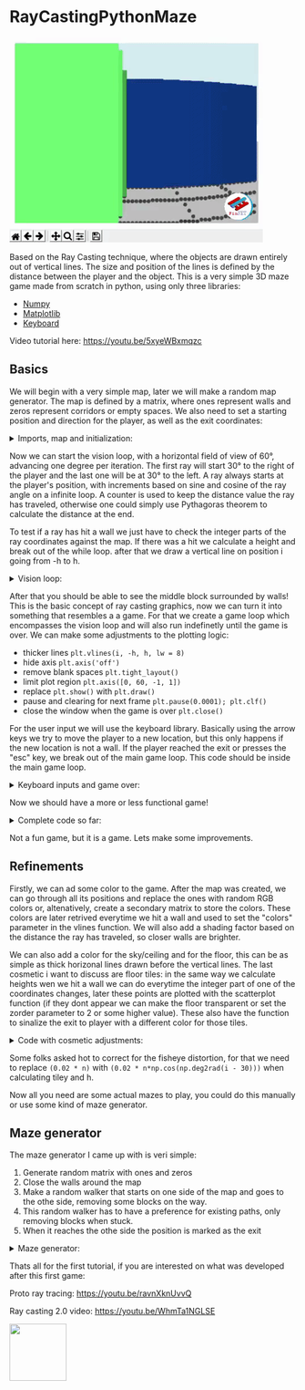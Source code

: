 # RayCastingPythonMaze

 ![](gif.gif)
 
Based on the Ray Casting technique, where the objects are drawn entirely out of vertical lines. The size and position of the lines is defined by the distance between the player and the object. This is a very simple 3D maze game made from scratch in python, using only three libraries:

* [Numpy](https://numpy.org/)
* [Matplotlib](https://matplotlib.org/)
* [Keyboard](https://pypi.org/project/keyboard/)


Video tutorial here: https://youtu.be/5xyeWBxmqzc

## Basics

We will begin with a very simple map, later we will make a random map generator. The map is defined by a matrix, where ones represent walls and zeros represent corridors or empty spaces. We also need to set a starting position and direction for the player, as well as the exit coordinates:

<details>
  <summary>Imports, map and initialization:</summary>
 
```python
import numpy as np
from matplotlib import pyplot as plt
import keyboard

mapa = [[1, 1, 1, 1, 1],
        [1, 0, 0, 0, 1],
        [1, 0, 1, 0, 1],
        [1, 0, 0, 0, 1],
        [1, 1, 1, 1, 1]]

posx, posy, rot = 1.5, 1.5, np.pi/4
exitx, exity = 3, 3
```
</details>

Now we can start the vision loop, with a horizontal field of view of 60°, advancing one degree per iteration. The first ray will start 30° to the right of the player and the last one will be at 30° to the left. A ray always starts at the player's position, with increments based on sine and cosine of the ray angle on a infinite loop. A counter is used to keep the distance value the ray has traveled, otherwise one could simply use Pythagoras theorem to calculate the distance at the end.

To test if a ray has hit a wall we just have to check the integer parts of the ray coordinates against the map. If there was a hit we calculate a height and break out of the while loop. after that we draw a vertical line on position i going from -h to h.

<details>
  <summary>Vision loop:</summary>
 
```python
for i in range(60):
    rot_i = rot + np.deg2rad(i-30)
    x, y = posx, posy
    sin, cos = 0.02*np.sin(rot_i), 0.02*np.cos(rot_i)
    n = 0
    
    while 1:
        x, y, n = x + cos, y + sin, n +1
        if mapa[int(x)][int(y)]:
            h = 1/(0.02*n)
            break
        
    plt.vlines(i, -h, h)

plt.show()
```
</details>

After that you should be able to see the middle block surrounded by walls! This is the basic concept of ray casting graphics, now we can turn it into something that resembles a a game. For that we create a game loop which encompasses the vision loop and will also run indefinetly until the game is over. We can make some adjustments to the plotting logic: 

* thicker lines `plt.vlines(i, -h, h, lw = 8)`
* hide axis `plt.axis('off')`
* remove blank spaces `plt.tight_layout()`
* limit plot region  `plt.axis([0, 60, -1, 1])`
* replace `plt.show()`  with `plt.draw()`
* pause and clearing for next frame `plt.pause(0.0001); plt.clf()`
* close the window when the game is over `plt.close()`

For the user input we will use the keyboard library. Basically using the arrow keys we try to move the player to a new location, but this only happens if the new location is not a wall. If the player reached the exit or presses the "esc" key, we break out of the main game loop. This code should be inside the main game loop.

<details>
  <summary>Keyboard inputs and game over:</summary>
 
```python
    key = keyboard.read_key()
    x, y = (posx, posy)

    if key == 'up':
        x, y = (x + 0.3*np.cos(rot), y + 0.3*np.sin(rot))
    elif key == 'down':
        x, y = (x - 0.3*np.cos(rot), y - 0.3*np.sin(rot))
    elif key == 'left':
        rot = rot - np.pi/8
    elif key == 'right':
        rot = rot + np.pi/8
    elif key == 'esc':
        break

    if mapa[int(x)][int(y)] == 0:
        if int(posx) == exitx and int(posy) == exity:
            break
        posx, posy = (x, y)
```
</details>

Now we should have a more or less functional game!

<details>
  <summary>Complete code so far:</summary>
  
  ```python
import numpy as np
from matplotlib import pyplot as plt
import keyboard

mapa = [[1, 1, 1, 1, 1],
        [1, 0, 0, 0, 1],
        [1, 0, 1, 0, 1],
        [1, 0, 0, 0, 1],
        [1, 1, 1, 1, 1]]

posx, posy, rot = 1.5, 1.5, np.pi/4
exitx, exity = 3, 3

while 1:
    for i in range(60):
        rot_i = rot + np.deg2rad(i-30)
        x, y = posx, posy
        sin, cos = 0.02*np.sin(rot_i), 0.02*np.cos(rot_i)
        n = 0
        
        while 1:
            x, y, n = x + cos, y + sin, n +1
            if mapa[int(x)][int(y)]:
                h = 1/(0.02*n)
                break
            
        plt.vlines(i, -h, h, lw=8)

    plt.axis('off'); plt.tight_layout(); plt.axis([0, 60, -1, 1])
    plt.draw(); plt.pause(0.0001); plt.clf()
    
    key = keyboard.read_key()
    x, y = (posx, posy)

    if key == 'up':
        x, y = (x + 0.3*np.cos(rot), y + 0.3*np.sin(rot))
    elif key == 'down':
        x, y = (x - 0.3*np.cos(rot), y - 0.3*np.sin(rot))
    elif key == 'left':
        rot = rot - np.pi/8
    elif key == 'right':
        rot = rot + np.pi/8
    elif key == 'esc':
        break

    if mapa[int(x)][int(y)] == 0:
        if int(posx) == exitx and int(posy) == exity:
            break
        posx, posy = (x, y)

plt.close()
```
  
</details>

Not a fun game, but it is a game. Lets make some improvements.

## Refinements
Firstly, we can ad some color to the game. After the map was created, we can go through all its positions and replace the ones with random RGB colors or, altenatively, create a secondary matrix to store the colors. These colors are later retrived everytime we hit a wall and used to set the "colors" parameter in the vlines function. We will also add a shading factor based on the distance the ray has traveled, so closer walls are brighter.

We can also add a color for the sky/ceiling and for the floor, this can be as simple as thick horizonal lines drawn before the vertical lines. The last cosmetic i want to discuss are floor tiles: in the same way we calculate heights wen we hit a wall we can do everytime the integer part of one of the coordinates changes, later these points are plotted with the scatterplot function (if they dont appear we can make the floor transparent or set the zorder parameter to 2 or some higher value). These also have the function to sinalize the exit to player with a different color for those tiles.

<details>
  <summary>Code with cosmetic adjustments:</summary>
  
```python
import numpy as np
from matplotlib import pyplot as plt
import keyboard

mapa = [[1, 1, 1, 1, 1],
        [1, 0, 0, 0, 1],
        [1, 0, 1, 0, 1],
        [1, 0, 0, 0, 1],
        [1, 1, 1, 1, 1]]

for i in range(len(mapa)):
    for j in range(len(mapa)):
        if mapa[i][j] == 1:
            mapa[i][j] = list(np.random.uniform(0,1,3))
            
posx, posy, rot = 1.5, 1.5, np.pi/4
exitx, exity = 3, 3

while 1:
    
    plt.hlines(-0.6, 0, 60, colors='gray', lw=165, alpha=0.5)
    plt.hlines(0.6, 0, 60, colors='lightblue', lw=165)
    tilex, tiley, tilec = [], [], []
    for i in range(60):
        rot_i = rot + np.deg2rad(i-30)
        x, y = posx, posy
        sin, cos = 0.02*np.sin(rot_i), 0.02*np.cos(rot_i)
        n = 0
        
        while 1:
            xx, yy = (x, y)
            x, y, n = x + cos, y + sin, n +1

            # tiles logic
            if abs(int(3*xx)-int(3*x)) > 0 or abs(int(3*yy)-int(3*y))>0:
                tilex.append(i)
                tiley.append(-1/(0.02 * n))
                if int(x) == exitx and int(y) == exity:
                    tilec.append('b')
                else:
                    tilec.append('k')

            if mapa[int(x)][int(y)]:
                h = np.clip(1/(0.02 * n), 0, 1)
                c = np.asarray(mapa[int(x)][int(y)])*(0.3 + 0.7 * h)
                break
            
        plt.vlines(i, -h, h, lw=8, colors=c)
        
    plt.scatter(tilex, tiley, c=tilec, zorder=2) # draw tiles on the floor
    plt.axis('off'); plt.tight_layout(); plt.axis([0, 60, -1, 1])
    plt.draw(); plt.pause(0.0001); plt.clf()
    
    key = keyboard.read_key()
    x, y = (posx, posy)

    if key == 'up':
        x, y = (x + 0.3*np.cos(rot), y + 0.3*np.sin(rot))
    elif key == 'down':
        x, y = (x - 0.3*np.cos(rot), y - 0.3*np.sin(rot))
    elif key == 'left':
        rot = rot - np.pi/8
    elif key == 'right':
        rot = rot + np.pi/8
    elif key == 'esc':
        break

    if mapa[int(x)][int(y)] == 0:
        if int(posx) == exitx and int(posy) == exity:
            break
        posx, posy = (x, y)

plt.close()
```

</details>

Some folks asked hot to correct for the fisheye distortion, for that we need to replace `(0.02 * n)` with `(0.02 * n*np.cos(np.deg2rad(i - 30)))` when calculating tiley and h.

Now all you need are some actual mazes to play, you could do this manually or use some kind of maze generator.

## Maze generator
The maze generator I came up with is veri simple:
1. Generate random matrix with ones and zeros
2. Close the walls around the map
3. Make a random walker that starts on one side of the map and goes to the othe side, removing some blocks on the way.
4. This random walker has to have a preference for existing paths, only removing blocks when stuck.
5. When it reaches the othe side the position is marked as the exit

<details>
  <summary>Maze generator:</summary>
  
```python
#random map generator
size = 15
mapa = [[list(np.random.uniform(0, 1, 3))] * size for i in range(size)]
for i in range(size-2):
    for j in range(size-2):
        if np.random.uniform() > 0.33:
            mapa[i+1][j+1] = 0

posx, posy = (1, np.random.randint(1, size -1))
rot = np.pi/4
x, y = (posx, posy)
mapa[x][y] = 0
count = 0 
while True:
    testx, testy = (x, y)
    if np.random.uniform() > 0.5:
        testx = testx + np.random.choice([-1, 1])
    else:
        testy = testy + np.random.choice([-1, 1])
    if testx > 0 and testx < size -1 and testy > 0 and testy < size -1:
        if mapa[testx][testy] == 0 or count > 5:
            count = 0
            x, y = (testx, testy)
            mapa[x][y] = 0
            if x == size-2:
                exitx, exity = (x, y)
                break
        else:
            count = count+1
```

</details>

Thats all for the first tutorial, if you are interested on what was developed after this first game:

Proto ray tracing: https://youtu.be/ravnXknUvvQ

Ray casting 2.0 video: https://youtu.be/WhmTa1NGLSE

 
 
<img src="https://avatars0.githubusercontent.com/u/76776190?s=460&u=8f3943b46a0f1060a462d8a2922319edd9cd241c&v=4" width="100" height="100">
